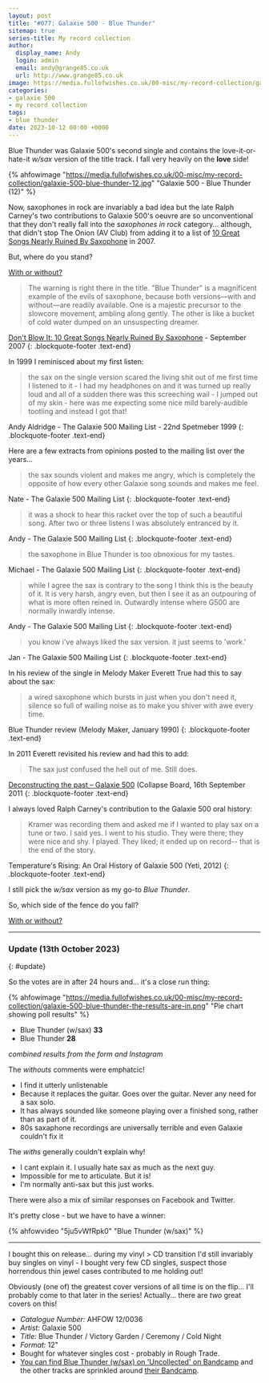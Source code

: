 ```yaml
---
layout: post
title: "#077: Galaxie 500 - Blue Thunder"
sitemap: true
series-title: My record collection
author:
  display_name: Andy
  login: admin
  email: andy@grange85.co.uk
  url: http://www.grange85.co.uk
image: https://media.fullofwishes.co.uk/00-misc/my-record-collection/galaxie-500-blue-thunder-12.jpg
categories:
- galaxie 500
- my record collection
tags:
- blue thunder
date: 2023-10-12 00:00 +0000
---
```

Blue Thunder was Galaxie 500's second single and contains the love-it-or-hate-it _w/sax_ version of the title track. I fall very heavily on the **love** side!

{% ahfowimage "https://media.fullofwishes.co.uk/00-misc/my-record-collection/galaxie-500-blue-thunder-12.jpg" "Galaxie 500 - Blue Thunder (12)" %}

Now, saxophones in rock are invariably a bad idea but the late Ralph Carney's two contributions to Galaxie 500's oeuvre are so unconventional that they don't really fall into the _saxophones in rock_ category... although, that didn't stop The Onion (AV Club) from adding it to a list of [10 Great Songs Nearly Ruined By Saxophone](https://www.avclub.com/dont-blow-it-10-great-songs-nearly-ruined-by-saxophone-1798212377) in 2007.

But, where do you stand? 
<p class="text-center"><a class="btn btn-primary" href="https://forms.gle/uPg2KFLe74GREfa2A" role="button">With or without?</a></p>

<!--more-->

> The warning is right there in the title. "Blue Thunder" is a magnificent example of the evils of saxophone, because both versions—with and without—are readily available. One is a majestic precursor to the slowcore movement, ambling along gently. The other is like a bucket of cold water dumped on an unsuspecting dreamer.

[Don't Blow It: 10 Great Songs Nearly Ruined By Saxophone](https://www.avclub.com/dont-blow-it-10-great-songs-nearly-ruined-by-saxophone-1798212377) - September 2007
{: .blockquote-footer .text-end}

In 1999 I reminisced about my first listen:

> the sax on the single version scared the living shit out of me first time I listened to it - I had my headphones on and it was turned up really loud and all of a sudden there was this screeching wail - I jumped out of my skin - here was me expecting some nice mild barely-audible tootling and instead I got that!

Andy Aldridge - The Galaxie 500 Mailing List - 22nd Spetmeber 1999
{: .blockquote-footer .text-end}

Here are a few extracts from opinions posted to the mailing list over the years...

<!--more-->

> the sax sounds violent and makes me angry, which is completely the opposite of how every other Galaxie song sounds and makes me feel.

Nate - The Galaxie 500 Mailing List
{: .blockquote-footer .text-end}

> it was a shock to hear this racket over the top of such a beautiful song. After two or three listens I was absolutely entranced by it.

Andy - The Galaxie 500 Mailing List
{: .blockquote-footer .text-end}

> the saxophone in Blue Thunder is too obnoxious for my tastes.

Michael - The Galaxie 500 Mailing List
{: .blockquote-footer .text-end}

> while I agree the sax is contrary to the song I think this is the beauty of it. It is very harsh, angry even, but then I see it as an outpouring of what is more often reined in. Outwardly intense where G500 are normally inwardly intense.

Andy - The Galaxie 500 Mailing List
{: .blockquote-footer .text-end}

> you know i've always liked the sax version.  it just seems to 'work.'

Jan - The Galaxie 500 Mailing List
{: .blockquote-footer .text-end}

In his review of the single in Melody Maker Everett True had this to say about the sax:

> a wired saxophone which bursts in just when you don't need it, silence so full of wailing noise as to make you shiver with awe every time.

Blue Thunder review (Melody Maker, January 1990)
{: .blockquote-footer .text-end}

In 2011 Everett revisited his review and had this to add:

>  The sax just confused the hell out of me. Still does.

[Deconstructing the past – Galaxie 500](http://collapseboard.com/deconstructing-the-past-galaxie-500/) (Collapse Board, 16th September 2011
{: .blockquote-footer .text-end}


I always loved Ralph Carney's contribution to the Galaxie 500 oral history:

> Kramer was recording them and asked me if I wanted to play sax on a tune or two. I said yes. I went to his studio. They were there; they were nice and shy. I played. They liked; it ended up on record-- that is the end of the story.

Temperature's Rising: An Oral History of Galaxie 500 (Yeti, 2012)
{: .blockquote-footer .text-end}

I still pick the _w/sax_ version as my go-to _Blue Thunder_.

So, which side of the fence do you fall? 
<p class="text-center"><a class="btn btn-primary" href="https://forms.gle/uPg2KFLe74GREfa2A" role="button">With or without?</a></p>

___

### Update (13th October 2023)
{: #update}

So the votes are in after 24 hours and... it's a close run thing:

{% ahfowimage "https://media.fullofwishes.co.uk/00-misc/my-record-collection/galaxie-500-blue-thunder-the-results-are-in.png" "Pie chart showing poll results" %}

 - Blue Thunder (w/sax) **33**
 - Blue Thunder **28**

_combined results from the form and Instagram_

The _withouts_ comments were emphatcic!

 - I find it utterly unlistenable
 - Because it replaces the guitar. Goes over the guitar. Never any need for a sax solo.
 - It has always sounded like someone playing over a finished song, rather than as part of it.
 - 80s saxaphone recordings are universally terrible and even Galaxie couldn't fix it

The _withs_ generally couldn't explain why!

 - I cant explain it. I usually hate sax as much as the next guy.
 - Impossible for me to articulate. But it is!
 - I'm normally anti-sax but this just works.

There were also a mix of similar responses on Facebook and Twitter.

It's pretty close - but we have to have a winner:

{% ahfowvideo "5ju5vWfRpk0" "Blue Thunder (w/sax)" %}

___

I bought this on release... during my vinyl > CD transition I'd still invariably buy singles on vinyl - I bought very few CD singles, suspect those horrendous thin jewel cases contributed to me holding out!

Obviously (one of) the greatest cover versions of all time is on the flip... I'll probably come to that later in the series! Actually... there are _two_ great covers on this!

 - *Catalogue Number:* AHFOW 12/0036
 - *Artist:* Galaxie 500
 - *Title:* Blue Thunder / Victory Garden / Ceremony / Cold Night
 - *Format:* 12"
 - Bought for whatever singles cost - probably in Rough Trade.
 - [You can find Blue Thunder (w/sax) on 'Uncollected' on Bandcamp](https://galaxie500.bandcamp.com/album/uncollected) and the other tracks are sprinkled around [their Bandcamp](https://galaxie500.bandcamp.com).
